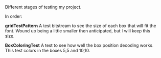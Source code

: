 Different stages of testing my project.

In order:

**gridTestPattern**
A test bitstream to see the size of each box that will fit the font.
Wound up being a little smaller then anticipated, but I will keep this size.

**BoxColoringTest**
A test to see how well the box position decoding works. This test colors in the boxes 5,5 and 10,10.
